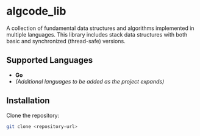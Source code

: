 # algcode_lib

A collection of fundamental data structures and algorithms implemented in multiple languages. This library includes stack data structures with both basic and synchronized (thread-safe) versions.

## Supported Languages

- **Go**
- _(Additional languages to be added as the project expands)_

## Installation

Clone the repository:

```bash
git clone <repository-url>
